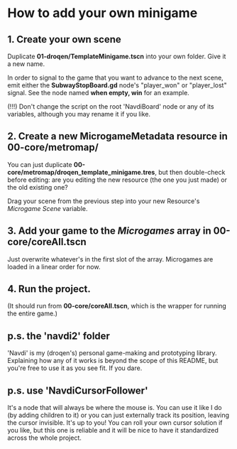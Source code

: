 # How to add your own minigame

## 1. Create your own scene

Duplicate **01-droqen/TemplateMinigame.tscn** into your own folder. Give it a new name.

In order to signal to the game that you want to advance to the next scene, emit either the **SubwayStopBoard.gd** node's "player_won" or "player_lost" signal. See the node named **when empty, win** for an example.

(!!!) Don't change the script on the root 'NavdiBoard' node or any of its variables, although you may rename it if you like.

## 2. Create a new **MicrogameMetadata** resource in **00-core/metromap/**

You can just duplicate **00-core/metromap/droqen_template_minigame.tres**, but then double-check before editing: are you editing the new resource (the one you just made) or the old existing one?

Drag your scene from the previous step into your new Resource's *Microgame Scene* variable.

## 3. Add your game to the *Microgames* array in **00-core/coreAll.tscn**

Just overwrite whatever's in the first slot of the array. Microgames are loaded in a linear order for now.

## 4. Run the project.

(It should run from **00-core/coreAll.tscn**, which is the wrapper for running the entire game.)

## p.s. the 'navdi2' folder

'Navdi' is my (droqen's) personal game-making and prototyping library. Explaining how any of it works is beyond the scope of this README, but you're free to use it as you see fit. If you dare.

## p.s. use 'NavdiCursorFollower'

It's a node that will always be where the mouse is. You can use it like I do (by adding children to it) or you can just externally track its position, leaving the cursor invisible. It's up to you! You can roll your own cursor solution if you like, but this one is reliable and it will be nice to have it standardized across the whole project.
